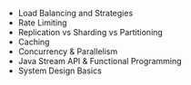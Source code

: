 - Load Balancing and Strategies
- Rate Limiting
- Replication vs Sharding vs Partitioning
- Caching
- Concurrency & Parallelism
- Java Stream API & Functional Programming
- System Design Basics